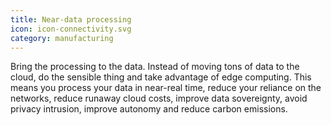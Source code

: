 ```yaml
---
title: Near-data processing
icon: icon-connectivity.svg
category: manufacturing
---
```


Bring the processing to the data. Instead of moving tons of data to the cloud, do the sensible thing and take advantage of edge computing. This means you process your data in near-real time, reduce your reliance on the networks, reduce runaway cloud costs, improve data sovereignty, avoid privacy intrusion, improve autonomy and reduce carbon emissions.
